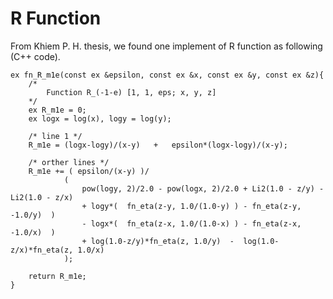 # R Function #
From Khiem P. H. thesis, we found one implement of R function as following (C++ code).

```
ex fn_R_m1e(const ex &epsilon, const ex &x, const ex &y, const ex &z){
	/*
		Function R_(-1-e) [1, 1, eps; x, y, z]
	*/
	ex R_m1e = 0;
	ex logx = log(x), logy = log(y);

	/* line 1 */
	R_m1e = (logx-logy)/(x-y)	+	epsilon*(logx-logy)/(x-y);

	/* orther lines */
	R_m1e += ( epsilon/(x-y) )/
			(
				pow(logy, 2)/2.0 - pow(logx, 2)/2.0 + Li2(1.0 - z/y) - Li2(1.0 - z/x)
				+ logy*(  fn_eta(z-y, 1.0/(1.0-y) ) - fn_eta(z-y, -1.0/y)  )
				- logx*(  fn_eta(z-x, 1.0/(1.0-x) ) - fn_eta(z-x, -1.0/x)  )
				+ log(1.0-z/y)*fn_eta(z, 1.0/y)  -  log(1.0-z/x)*fn_eta(z, 1.0/x)
			);

	return R_m1e;
}
```